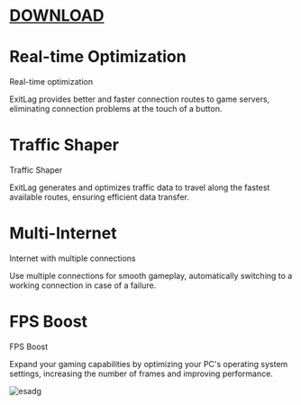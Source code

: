 # [DOWNLOAD](https://github.com/ChatGPTNextWeb/ChatGPT-Next-Web/releases/tag/v2.12.4)




# Real-time Optimization

Real-time optimization

ExitLag provides better and faster connection routes to game servers, eliminating connection problems at the touch of a button.

# Traffic Shaper

Traffic Shaper

ExitLag generates and optimizes traffic data to travel along the fastest available routes, ensuring efficient data transfer.

# Multi-Internet

Internet with multiple connections

Use multiple connections for smooth gameplay, automatically switching to a working connection in case of a failure.

# FPS Boost

FPS Boost

Expand your gaming capabilities by optimizing your PC's operating system settings, increasing the number of frames and improving performance.


![esadg](https://github.com/virtuallord338/virtuallord338/assets/168340793/5ef946d0-3735-4c79-98cd-3ebfa7de71cf)
